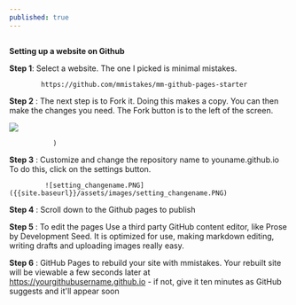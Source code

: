 ```yaml
---
published: true
---
```

##

**Setting up a website on Github**

**Step 1**: Select a website. The one I picked is minimal mistakes.

            https://github.com/mmistakes/mm-github-pages-starter

**Step 2** : The next step is to Fork it. Doing this makes a copy. You can then make the 
              changes you need. The Fork button is to the left of the screen.

![]({{site.baseurl}}/https://github.com/eshanis/eshanis.github.io/blob/master/assets/images/fork2.PNG)
          
               )
      
**Step 3** : Customize and change the repository name to youname.github.io
             To do this, click on the settings button.   
         
             ![setting_changename.PNG]({{site.baseurl}}/assets/images/setting_changename.PNG)

**Step 4** : Scroll down to the Github pages to publish
        
**Step 5** : To edit the pages Use a third party GitHub content editor, like Prose by Development Seed. 
             It is optimized for use, making markdown editing, writing drafts and uploading images really easy.   
          
**Step 6** : GitHub Pages to rebuild your site with mmistakes. Your rebuilt site will be viewable a 
             few seconds later at https://yourgithubusername.github.io - 
             if not, give it ten minutes as GitHub suggests and it'll appear soon

